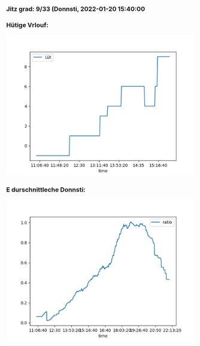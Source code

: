 ### Jitz grad: 9/33 (Donnsti, 2022-01-20 15:40:00

### Hütige Vrlouf:
![Graph](Today.png)

### E durschnittleche Donnsti:
![Graph](Donnsti.png)
